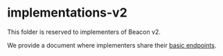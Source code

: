 # implementations-v2

This folder is reserved to implementers of Beacon v2. 

We provide a document where implementers share their [basic endpoints](https://github.com/ga4gh-beacon/implementations-v2/blob/main/endpoints-v2). 
